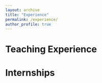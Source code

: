 ```yaml
---
layout: archive
title: "Experience"
permalink: /experience/
author_profile: true
---
```


# Teaching Experience



# Internships



